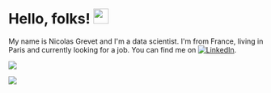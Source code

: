# Hello, folks! <img src="https://raw.githubusercontent.com/MartinHeinz/MartinHeinz/master/wave.gif" width="30px">

My name is Nicolas Grevet and I'm a data scientist. I'm from France, living in Paris and currently looking for a job. You can find me on [![LinkedIn][1.1]][1].

<img align="center" src="https://github-readme-stats.vercel.app/api/top-langs/?username=nicogrvt&theme=tokyonight" />

![](https://img.shields.io/badge/<WORD_ON_LEFT>-<WORD_ON_RIGHT>-informational?style=flat&logo=<LOGO_NAME>&logoColor=white&color=2bbc8a)

<!-- Icons -->
[1.1]: https://raw.githubusercontent.com/MartinHeinz/MartinHeinz/master/linkedin-3-16.png (LinkedIn)

<!-- Links to your social media accounts -->

[1]: https://www.linkedin.com/in/ngrevet/

<!--
**nicogrvt/nicogrvt** is a ✨ _special_ ✨ repository because its `README.md` (this file) appears on your GitHub profile.

Here are some ideas to get you started:

- 🔭 I’m currently working on ...
- 🌱 I’m currently learning ...
- 👯 I’m looking to collaborate on ...
- 🤔 I’m looking for help with ...
- 💬 Ask me about ...
- 📫 How to reach me: ...
- 😄 Pronouns: ...
- ⚡ Fun fact: ...
-->
